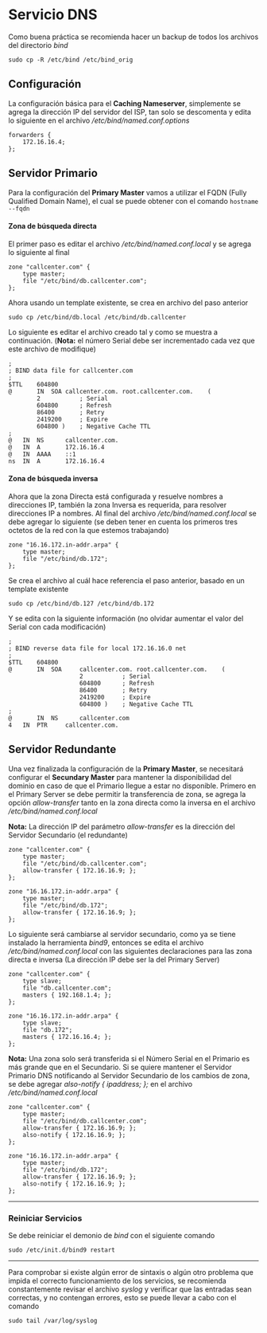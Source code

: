 # Servicio DNS
Como buena práctica se recomienda hacer un backup de todos los archivos del directorio *bind*

`sudo cp -R /etc/bind /etc/bind_orig`

## Configuración

La configuración básica para el **Caching Nameserver**, simplemente se agrega la dirección IP del servidor del ISP, tan solo se descomenta y edita lo siguiente en el archivo */etc/bind/named.conf.options*

	forwarders {
		172.16.16.4;
	};

## Servidor Primario

Para la configuración del **Primary Master** vamos a utilizar el FQDN (Fully Qualified Domain Name), el cual se puede obtener con el comando `hostname --fqdn`

#### Zona de búsqueda directa
El primer paso es editar el archivo */etc/bind/named.conf.local* y se agrega lo siguiente al final
	
	zone "callcenter.com" {
		type master;
		file "/etc/bind/db.callcenter.com";
	};

Ahora usando un template existente, se crea en archivo del paso anterior

`sudo cp /etc/bind/db.local /etc/bind/db.callcenter`

Lo siguiente es editar el archivo creado tal y como se muestra a continuación. (**Nota:** el número Serial debe ser incrementado cada vez que este archivo de modifique)

	;
	; BIND data file for callcenter.com
	;
	$TTL	604800
	@		IN	SOA	callcenter.com.	root.callcenter.com.	(
			2         	; Serial
			604800		; Refresh
			86400		; Retry
			2419200		; Expire
			604800 )	; Negative Cache TTL
	;
	@	IN	NS      callcenter.com.
	@	IN	A       172.16.16.4
	@	IN	AAAA    ::1
	ns	IN	A       172.16.16.4

#### Zona de búsqueda inversa
Ahora que la zona Directa está configurada y resuelve nombres a direcciones IP, también la zona Inversa es requerida, para resolver direcciones IP a nombres.
Al final del archivo */etc/bind/named.conf.local* se debe agregar lo siguiente (se deben tener en cuenta los primeros tres octetos de la red con la que estemos trabajando)
	
	zone "16.16.172.in-addr.arpa" {
		type master;
		file "/etc/bind/db.172";
	};

Se crea el archivo al cuál hace referencia el paso anterior, basado en un template existente

`sudo cp /etc/bind/db.127 /etc/bind/db.172`

Y se edita con la siguiente información (no olvidar aumentar el valor del Serial con cada modificación)

	;
	; BIND reverse data file for local 172.16.16.0 net
	;
	$TTL	604800
	@		IN	SOA		callcenter.com.	root.callcenter.com.	(
						2			; Serial
						604800		; Refresh
						86400		; Retry
						2419200		; Expire
						604800 )	; Negative Cache TTL
	;
	@		IN	NS		callcenter.com
	4	IN	PTR		callcenter.com.


## Servidor Redundante

Una vez finalizada la configuración de la **Primary Master**, se necesitará configurar el **Secundary Master** para mantener la disponibilidad del dominio en caso de que el Primario llegue a estar no disponible.
Primero en el Primary Server se debe permitir la transferencia de zona, se agrega la opción *allow-transfer* tanto en la zona directa como la inversa en el archivo */etc/bind/named.conf.local*

**Nota:** La dirección IP del parámetro *allow-transfer* es la dirección del Servidor Secundario (el redundante)

	zone "callcenter.com" {
		type master;
		file "/etc/bind/db.callcenter.com";
		allow-transfer { 172.16.16.9; };
	};

	zone "16.16.172.in-addr.arpa" {
		type master;
		file "/etc/bind/db.172";
		allow-transfer { 172.16.16.9; };
	};


Lo siguiente será cambiarse al servidor secundario, como ya se tiene instalado la herramienta *bind9*, entonces se edita el archivo */etc/bind/named.conf.local* con las siguientes declaraciones para las zona directa e inversa (La dirección IP debe ser la del Primary Server)

	zone "callcenter.com" {
		type slave;
		file "db.callcenter.com";
		masters { 192.168.1.4; };
	};

	zone "16.16.172.in-addr.arpa" {
		type slave;
		file "db.172";
		masters { 172.16.16.4; };
	};

**Nota:** Una zona solo será transferida si el Número Serial en el Primario es más grande que en el Secundario. Si se quiere mantener el Servidor Primario DNS notificando al Servidor Secundario de los cambios de zona, se debe agregar *also-notify { ipaddress; };* en el archivo */etc/bind/named.conf.local*

	zone "callcenter.com" {
		type master;
		file "/etc/bind/db.callcenter.com";
		allow-transfer { 172.16.16.9; };
		also-notify { 172.16.16.9; }; 
	};
	
	zone "16.16.172.in-addr.arpa" {
		type master;
		file "/etc/bind/db.172";
		allow-transfer { 172.16.16.9; };
		also-notify { 172.16.16.9; }; 
	};

***

### Reiniciar Servicios
Se debe reiniciar el demonio de *bind* con el siguiente comando

`sudo /etc/init.d/bind9 restart`

***

Para comprobar si existe algún error de sintaxis o algún otro problema que impida el correcto funcionamiento de los servicios, se recomienda constantemente revisar el archivo *syslog* y verificar que las entradas sean correctas, y no contengan errores, esto se puede llevar a cabo con el comando

`sudo tail /var/log/syslog`
